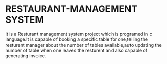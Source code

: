 # RESTAURANT-MANAGEMENT SYSTEM
It is a Resturant management system project which is programed in c language.It is capable of booking a specific table for one,telling the resturent manager about the number of tables available,auto updating the number of table when one leaves the resturent and also capable of generating invoice.
